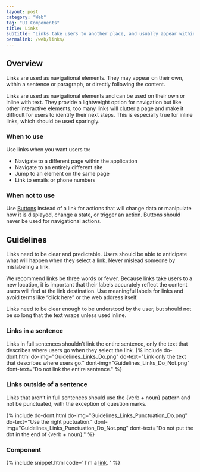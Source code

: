 ```yaml
---
layout: post
category: "Web"
tag: "UI Components"
title: Links
subtitle: "Links take users to another place, and usually appear within or directly following a sentence."
permalink: /web/links/
---
```


## Overview
Links are used as navigational elements. They may appear on their own, within a sentence or paragraph, or directly following the content.

Links are used as navigational elements and can be used on their own or inline with text. They provide a lightweight option for navigation but like other interactive elements, too many links will clutter a page and make it difficult for users to identify their next steps. This is especially true for inline links, which should be used sparingly.

### When to use

Use links when you want users to:
- Navigate to a different page within the application
- Navigate to an entirely different site
- Jump to an element on the same page
- Link to emails or phone numbers

### When not to use

Use [Buttons](../buttons/) instead of a link for actions that will change data or manipulate how it is displayed, change a state, or trigger an action. Buttons should never be used for navigational actions.

## Guidelines
Links need to be clear and predictable. Users should be able to anticipate what will happen when they select a link. Never mislead someone by mislabeling a link.

We recommend links be three words or fewer. Because links take users to a new location, it is important that their labels accurately reflect the content users will find at the link destination. Use meaningful labels for links and avoid terms like “click here” or the web address itself.

Links need to be clear enough to be understood by the user, but should not be so long that the text wraps unless used inline.

### Links in a sentence
Links in full sentences shouldn’t link the entire sentence, only the text that describes where users go when they select the link.
{% include do-dont.html 
  do-img="Guidelines_Links_Do.png"
  do-text="Link only the text that describes where users go."
  dont-img="Guidelines_Links_Do_Not.png"
  dont-text="Do not link the entire sentence."
%}

### Links outside of a sentence
Links that aren’t in full sentences should use the {verb + noun} pattern and not be punctuated, with the exception of question marks.

{% include do-dont.html 
  do-img="Guidelines_Links_Punctuation_Do.png"
  do-text="Use the right puctuation."
  dont-img="Guidelines_Links_Punctuation_Do_Not.png"
  dont-text="Do not put the dot in the end of {verb + noun}."
%}

### Component
{% include snippet.html code='
I'm a <a href="#">link</a>.
' %}
